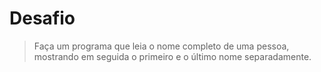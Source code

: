 # Desafio

> Faça um programa que leia o nome completo de uma pessoa, mostrando em seguida o primeiro e o último nome separadamente.